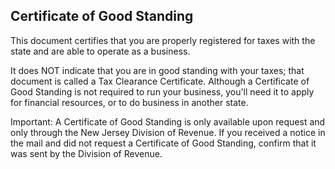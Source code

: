## Certificate of Good Standing

This document certifies that you are properly registered for taxes with the state and are able to operate as a business. 

It does NOT indicate that you are in good standing with your taxes; that document is called a Tax Clearance Certificate. Although a Certificate of Good Standing is not required to run your business, you'll need it to apply for financial resources, or to do business in another state.

Important: A Certificate of Good Standing is only available upon request and only through the New Jersey Division of Revenue. If you received a notice in the mail and did not request a Certificate of Good Standing, confirm that it was sent by the Division of Revenue.
